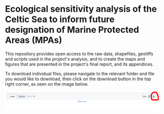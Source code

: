 # Ecological sensitivity analysis of the Celtic Sea to inform future designation of Marine Protected Areas (MPAs)

This repository provides open access to the raw data, shapefiles, geotiffs and scripts used in the project's analysis, and to create the maps and figures that are presented in the project's final report, and its appendices.

To download individual files, please navigate to the relevant folder and file you would like to download, then click on the download button in the top right corner, as seen on the image below.

![download_instructions](https://github.com/IrishMarineInstitute/irish_sea_sensitivity_analysis/blob/main/download_instructions.PNG)
